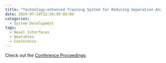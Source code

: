 ```yaml
---
title: "Technology-enhanced Training System for Reducing Separation Anxiety in Dogs"
date: 2019-07-24T12:34:30-05:00
categories:
  - System Development
tags:
  - Novel Interfaces
  - Wearables
  - Conference
---
```



Check out the [Conference Proceedings][URL] 

[URL]: https://link.springer.com/chapter/10.1007/978-3-030-23525-3_58